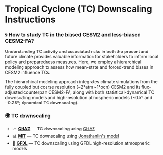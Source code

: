 # Tropical Cyclone (TC) Downscaling Instructions

### 🌀 How to study TC in the biased CESM2 and less-biased CESM2-FA?

Understanding TC activity and associated risks in both the present and future climate provides valuable information for stakeholders to inform local policy and preparedness measures. Here, we employ a hierarchical modeling approach to assess how mean-state and forced-trend biases in CESM2 influence TCs. 

The hierarchical modeling approach integrates climate simulations from the fully coupled but coarse resolution (~2°atm ~1°ocn) CESM2 and its flux-adjusted counterpart CESM2-FA, along with both statistical-dynamical TC downscaling models and high-resolution atmospheric models (~0.5° and ~0.25°; dynamical TC downscaling).


### 🌍 TC downscaling
- 📈 [**CHAZ**](https://github.com/jingyizhuo/CESM2-FA_TC/tree/main/CHAZ) — TC downscaling using [CHAZ](https://github.com/cl3225/CHAZ/tree/main)
- 📊 [**MIT**](https://github.com/jingyizhuo/CESM2-FA/tree/main/code) — TC downscaling using [Jonathanlin's model](https://github.com/linjonathan/tropical_cyclone_risk)
- 🌊 [**GFDL**](https://github.com/jingyizhuo/CESM2-FA/tree/main/Zhuo%20et%20al%202025%20JCL) — TC downscaling using GFDL high-resolution atmospheric models 
